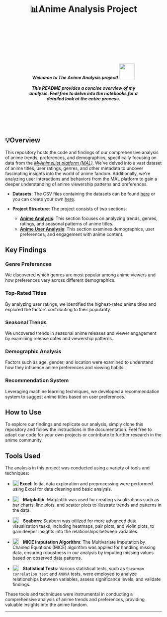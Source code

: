
# <center> 📊Anime Analysis Project <center/>
<br><br/>
<div style="text-align: right; padding: 60px;"> 

<h5> <center> Welcome to The Anime Analysis project! <img src='https://i.imgur.com/45u09oc.png' width=50 padding=2>
  <br> <br/>This README provides a concise overview of my analysis. Feel free to delve into the notebooks for a detailed look at the entire process. <center/> </h5>
</div>


## 💡Overview

This repository hosts the code and findings of our comprehensive analysis of anime trends, preferences, and demographics, specifically focusing on data from the *[MyAnimeList platform (MAL)](https://myanimelist.net)*. We've delved into a vast dataset of anime titles, user ratings, genres, and other metadata to uncover fascinating insights into the world of anime fandom. Additionally, we're analyzing user interactions and behaviors from the MAL platform to gain a deeper understanding of anime viewership patterns and preferences.

- **Datasets**: The CSV files containing the datasets can be found [here](https://drive.google.com/drive/folders/151TpnljhWU69pJwJpHWpDe2vbcxDAPrM?usp=sharing) or you can create your own [here](https://github.com/Sajid030/anime_dataset_generator).

- **Project Structure**: The project consists of two sections:
  - **[Anime Analysis](1_Anime_Analysis)**: This section focuses on analyzing trends, genres, ratings, and seasonal patterns of anime titles.
  - **[Anime User Analysis](2_MAL_User_Analysis)**: This section examines demographics, user preferences, and engagement with anime content.

## Key Findings

### Genre Preferences

We discovered which genres are most popular among anime viewers and how preferences vary across different demographics.

### Top-Rated Titles

By analyzing user ratings, we identified the highest-rated anime titles and explored the factors contributing to their popularity.

### Seasonal Trends

We uncovered trends in seasonal anime releases and viewer engagement by examining release dates and viewership patterns.

### Demographic Analysis

Factors such as age, gender, and location were examined to understand how they influence anime preferences and viewing habits.

### Recommendation System

Leveraging machine learning techniques, we developed a recommendation system to suggest anime titles based on user preferences.

## How to Use

To explore our findings and replicate our analysis, simply clone this repository and follow the instructions in the documentation. Feel free to adapt our code for your own projects or contribute to further research in the anime community.

## Tools Used

The analysis in this project was conducted using a variety of tools and techniques:

- **<img src="https://seeklogo.com/images/E/excel-logo-974BFF9CB9-seeklogo.com.png" alt="Excel logo " width = "20" height = "20" style="vertical-align: text-bottom; padding-right: 10 px "> Excel**: Initial data exploration and preprocessing were performed using Excel for data cleaning and basic analysis.

-  **<img src="https://seeklogo.com/images/M/matplotlib-logo-7676870AC0-seeklogo.com.png" alt="Matplotlib Logo" width="20" height="20" style="vertical-align: text-bottom; padding-right: 10px;"> Matplotlib**: Matplotlib was used for creating visualizations such as bar charts, line plots, and scatter plots to illustrate trends and patterns in the data.


- **<img src="https://seeklogo.com/images/S/seaborn-logo-244EB2DEC5-seeklogo.com.png" width="20" height="20" style="vertical-align: text-bottom; padding-right: 10px;"> Seaborn**: Seaborn was utilized for more advanced data visualization tasks, including heatmaps, pair plots, and violin plots, to gain deeper insights into the relationships between variables.

- **<img src="https://www.machinelearningplus.com/wp-content/uploads/2023/03/MICE-imputation.png" width="20" height="20" style="vertical-align: text-bottom; padding-right: 10px;"> MICE Imputation Algorithm**: The Multivariate Imputation by Chained Equations (MICE) algorithm was applied for handling missing data, ensuring robustness in our analysis by imputing missing values based on observed data patterns.

- **<img src="https://png.pngtree.com/png-vector/20220706/ourmid/pngtree-stats-business-graph-png-image_5705173.png" width="20" height="20" style="vertical-align: text-bottom; padding-right: 10px;">  Statistical Tests**: Various statistical tests, such as `Spearman correlation test` and `ANOVA` tests, were employed to analyze relationships between variables, assess significance levels, and validate findings.

These tools and techniques were instrumental in conducting a comprehensive analysis of anime trends and preferences, providing valuable insights into the anime fandom.

---
